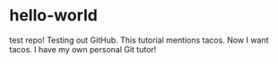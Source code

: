# hello-world
test repo!
Testing out GitHub. This tutorial mentions tacos. Now I want tacos. 
I have my own personal Git tutor! 